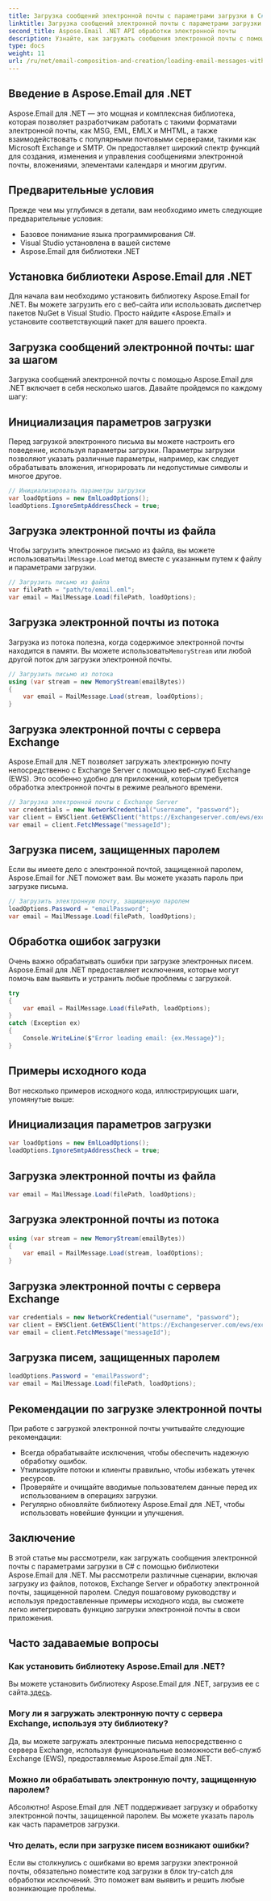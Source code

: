 ```yaml
---
title: Загрузка сообщений электронной почты с параметрами загрузки в C#
linktitle: Загрузка сообщений электронной почты с параметрами загрузки в C#
second_title: Aspose.Email .NET API обработки электронной почты
description: Узнайте, как загружать сообщения электронной почты с помощью Aspose.Email для .NET на C#. Изучите пошаговое руководство и примеры исходного кода для эффективной обработки электронной почты.
type: docs
weight: 11
url: /ru/net/email-composition-and-creation/loading-email-messages-with-load-options-in-csharp/
---
```


## Введение в Aspose.Email для .NET

Aspose.Email для .NET — это мощная и комплексная библиотека, которая позволяет разработчикам работать с такими форматами электронной почты, как MSG, EML, EMLX и MHTML, а также взаимодействовать с популярными почтовыми серверами, такими как Microsoft Exchange и SMTP. Он предоставляет широкий спектр функций для создания, изменения и управления сообщениями электронной почты, вложениями, элементами календаря и многим другим.

## Предварительные условия

Прежде чем мы углубимся в детали, вам необходимо иметь следующие предварительные условия:

- Базовое понимание языка программирования C#.
- Visual Studio установлена в вашей системе
- Aspose.Email для библиотеки .NET

## Установка библиотеки Aspose.Email для .NET

Для начала вам необходимо установить библиотеку Aspose.Email for .NET. Вы можете загрузить его с веб-сайта или использовать диспетчер пакетов NuGet в Visual Studio. Просто найдите «Aspose.Email» и установите соответствующий пакет для вашего проекта.

## Загрузка сообщений электронной почты: шаг за шагом

Загрузка сообщений электронной почты с помощью Aspose.Email для .NET включает в себя несколько шагов. Давайте пройдемся по каждому шагу:

## Инициализация параметров загрузки

Перед загрузкой электронного письма вы можете настроить его поведение, используя параметры загрузки. Параметры загрузки позволяют указать различные параметры, например, как следует обрабатывать вложения, игнорировать ли недопустимые символы и многое другое.

```csharp
// Инициализировать параметры загрузки
var loadOptions = new EmlLoadOptions();
loadOptions.IgnoreSmtpAddressCheck = true;
```

## Загрузка электронной почты из файла

 Чтобы загрузить электронное письмо из файла, вы можете использовать`MailMessage.Load` метод вместе с указанным путем к файлу и параметрами загрузки.

```csharp
// Загрузить письмо из файла
var filePath = "path/to/email.eml";
var email = MailMessage.Load(filePath, loadOptions);
```

## Загрузка электронной почты из потока

 Загрузка из потока полезна, когда содержимое электронной почты находится в памяти. Вы можете использовать`MemoryStream` или любой другой поток для загрузки электронной почты.

```csharp
// Загрузить письмо из потока
using (var stream = new MemoryStream(emailBytes))
{
    var email = MailMessage.Load(stream, loadOptions);
}
```

## Загрузка электронной почты с сервера Exchange

Aspose.Email для .NET позволяет загружать электронную почту непосредственно с Exchange Server с помощью веб-служб Exchange (EWS). Это особенно удобно для приложений, которым требуется обработка электронной почты в режиме реального времени.

```csharp
// Загрузка электронной почты с Exchange Server
var credentials = new NetworkCredential("username", "password");
var client = EWSClient.GetEWSClient("https://Exchangeserver.com/ews/exchange.asmx", учетные данные);
var email = client.FetchMessage("messageId");
```

## Загрузка писем, защищенных паролем

Если вы имеете дело с электронной почтой, защищенной паролем, Aspose.Email for .NET поможет вам. Вы можете указать пароль при загрузке письма.

```csharp
// Загрузить электронную почту, защищенную паролем
loadOptions.Password = "emailPassword";
var email = MailMessage.Load(filePath, loadOptions);
```

## Обработка ошибок загрузки

Очень важно обрабатывать ошибки при загрузке электронных писем. Aspose.Email для .NET предоставляет исключения, которые могут помочь вам выявить и устранить любые проблемы с загрузкой.

```csharp
try
{
    var email = MailMessage.Load(filePath, loadOptions);
}
catch (Exception ex)
{
    Console.WriteLine($"Error loading email: {ex.Message}");
}
```

## Примеры исходного кода

Вот несколько примеров исходного кода, иллюстрирующих шаги, упомянутые выше:

## Инициализация параметров загрузки

```csharp
var loadOptions = new EmlLoadOptions();
loadOptions.IgnoreSmtpAddressCheck = true;
```

## Загрузка электронной почты из файла

```csharp
var email = MailMessage.Load(filePath, loadOptions);
```

## Загрузка электронной почты из потока

```csharp
using (var stream = new MemoryStream(emailBytes))
{
    var email = MailMessage.Load(stream, loadOptions);
}
```

## Загрузка электронной почты с сервера Exchange

```csharp
var credentials = new NetworkCredential("username", "password");
var client = EWSClient.GetEWSClient("https://Exchangeserver.com/ews/exchange.asmx", учетные данные);
var email = client.FetchMessage("messageId");
```

## Загрузка писем, защищенных паролем

```csharp
loadOptions.Password = "emailPassword";
var email = MailMessage.Load(filePath, loadOptions);
```

## Рекомендации по загрузке электронной почты

При работе с загрузкой электронной почты учитывайте следующие рекомендации:

- Всегда обрабатывайте исключения, чтобы обеспечить надежную обработку ошибок.
- Утилизируйте потоки и клиенты правильно, чтобы избежать утечек ресурсов.
- Проверяйте и очищайте вводимые пользователем данные перед их использованием в операциях загрузки.
- Регулярно обновляйте библиотеку Aspose.Email для .NET, чтобы использовать новейшие функции и улучшения.

## Заключение

В этой статье мы рассмотрели, как загружать сообщения электронной почты с параметрами загрузки в C# с помощью библиотеки Aspose.Email для .NET. Мы рассмотрели различные сценарии, включая загрузку из файлов, потоков, Exchange Server и обработку электронной почты, защищенной паролем. Следуя пошаговому руководству и используя предоставленные примеры исходного кода, вы сможете легко интегрировать функцию загрузки электронной почты в свои приложения.

## Часто задаваемые вопросы

### Как установить библиотеку Aspose.Email для .NET?

 Вы можете установить библиотеку Aspose.Email для .NET, загрузив ее с сайта.[здесь](https://releases.aspose.com/email/net).

### Могу ли я загружать электронную почту с сервера Exchange, используя эту библиотеку?

Да, вы можете загружать электронные письма непосредственно с сервера Exchange, используя функциональные возможности веб-служб Exchange (EWS), предоставляемые Aspose.Email для .NET.

### Можно ли обрабатывать электронную почту, защищенную паролем?

Абсолютно! Aspose.Email для .NET поддерживает загрузку и обработку электронной почты, защищенной паролем. Вы можете указать пароль как часть параметров загрузки.

### Что делать, если при загрузке писем возникают ошибки?

Если вы столкнулись с ошибками во время загрузки электронной почты, обязательно поместите код загрузки в блок try-catch для обработки исключений. Это поможет вам выявить и решить любые возникающие проблемы.